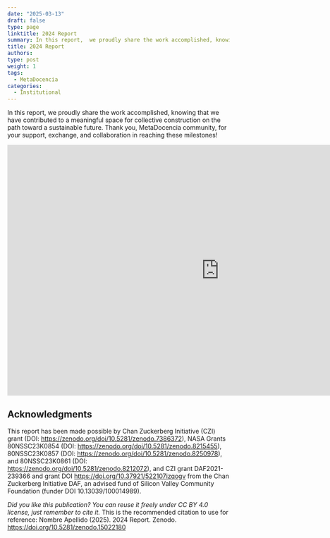 ```yaml
---
date: "2025-03-13"
draft: false
type: page
linktitle: 2024 Report
summary: In this report,  we proudly share the work accomplished, knowing that we have contributed to a meaningful space for collective construction on the path toward a sustainable future.
title: 2024 Report
authors: 
type: post
weight: 1
tags: 
  - MetaDocencia 
categories:
  - Institutional
---
```


In this report,  we proudly share the work accomplished, knowing that we have contributed to a meaningful space for collective construction on the path toward a sustainable future.
Thank you, MetaDocencia community, for your support, exchange, and collaboration in reaching these milestones!

<iframe src="https://docs.google.com/presentation/d/e/2PACX-1vS2ZTnprQGnkKrepqi8hVxTdzwUgMXyGpEMVgYYCw71cgQ_GLnSp7T8TWfRhxfac4C1_LQD_Ojrggg2/embed?start=false&loop=false&delayms=60000" frameborder="0" width="960" height="569" allowfullscreen="true" mozallowfullscreen="true" webkitallowfullscreen="true"></iframe>

## Acknowledgments

This report has been made possible by Chan Zuckerberg Initiative (CZI) grant (DOI: https://zenodo.org/doi/10.5281/zenodo.7386372), NASA Grants 80NSSC23K0854 (DOI: https://zenodo.org/doi/10.5281/zenodo.8215455), 80NSSC23K0857 (DOI: https://zenodo.org/doi/10.5281/zenodo.8250978), and 80NSSC23K0861 (DOI: https://zenodo.org/doi/10.5281/zenodo.8212072), and CZI grant DAF2021-239366 and grant DOI https://doi.org/10.37921/522107izqogv from the Chan Zuckerberg Initiative DAF, an advised fund of Silicon Valley Community Foundation (funder DOI 10.13039/100014989).

*Did you like this publication? You can reuse it freely under CC BY 4.0 license, just remember to cite it.*
This is the recommended citation to use for reference: Nombre Apellido (2025). 2024 Report. Zenodo. https://doi.org/10.5281/zenodo.15022180
